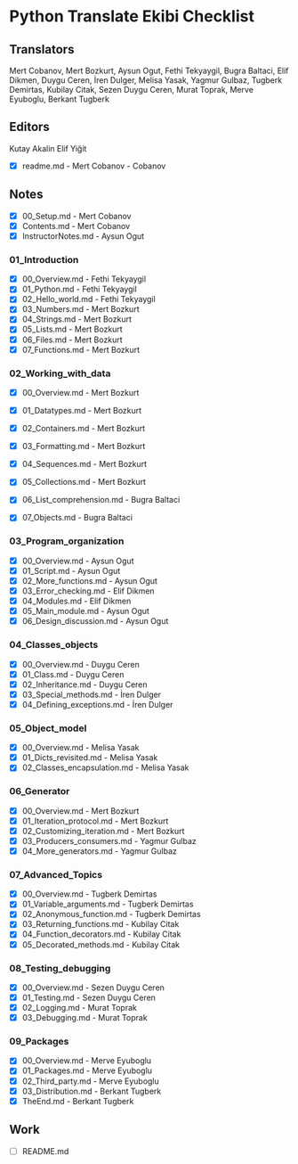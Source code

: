 # Python Translate Ekibi Checklist

## Translators
Mert Cobanov, Mert Bozkurt, Aysun Ogut, Fethi Tekyaygil, 
Bugra Baltaci, Elif Dikmen, Duygu Ceren, İren Dulger,
Melisa Yasak, Yagmur Gulbaz, Tugberk Demirtas,
Kubilay Citak, Sezen Duygu Ceren, Murat Toprak,
Merve Eyuboglu, Berkant Tugberk

## Editors
Kutay Akalin
Elif Yiğit


- [x] readme.md - Mert Cobanov - Cobanov

## Notes

- [x] 00_Setup.md - Mert Cobanov
- [x] Contents.md - Mert Cobanov
- [x] InstructorNotes.md - Aysun Ogut

### 01_Introduction
- [x] 00_Overview.md - 	Fethi Tekyaygil
- [x] 01_Python.md - Fethi Tekyaygil
- [x] 02_Hello_world.md - Fethi Tekyaygil
- [x] 03_Numbers.md - Mert Bozkurt
- [x] 04_Strings.md - Mert Bozkurt
- [x] 05_Lists.md - Mert Bozkurt
- [x] 06_Files.md - Mert Bozkurt
- [x] 07_Functions.md - Mert Bozkurt

### 02_Working_with_data
- [x] 00_Overview.md - Mert Bozkurt
- [x] 01_Datatypes.md - Mert Bozkurt
- [x] 02_Containers.md - Mert Bozkurt
- [x] 03_Formatting.md - Mert Bozkurt
- [x] 04_Sequences.md - Mert Bozkurt
- [x] 05_Collections.md - Mert Bozkurt
- [x] 06_List_comprehension.md - Bugra Baltaci
- [x] 07_Objects.md - Bugra Baltaci


### 03_Program_organization
- [x] 00_Overview.md - Aysun Ogut
- [x] 01_Script.md - Aysun Ogut
- [x] 02_More_functions.md - Aysun Ogut
- [x] 03_Error_checking.md - Elif Dikmen
- [x] 04_Modules.md - Elif Dikmen
- [x] 05_Main_module.md - Aysun Ogut
- [x] 06_Design_discussion.md - Aysun Ogut

### 04_Classes_objects
- [x] 00_Overview.md - Duygu Ceren
- [x] 01_Class.md - Duygu Ceren
- [x] 02_Inheritance.md - Duygu Ceren
- [x] 03_Special_methods.md - İren Dulger
- [x] 04_Defining_exceptions.md - İren Dulger

### 05_Object_model
- [x] 00_Overview.md - Melisa Yasak
- [x] 01_Dicts_revisited.md - Melisa Yasak
- [x] 02_Classes_encapsulation.md - Melisa Yasak

### 06_Generator
- [x] 00_Overview.md - Mert Bozkurt
- [x] 01_Iteration_protocol.md - Mert Bozkurt
- [x] 02_Customizing_iteration.md - Mert Bozkurt
- [x] 03_Producers_consumers.md - Yagmur Gulbaz
- [x] 04_More_generators.md - Yagmur Gulbaz

### 07_Advanced_Topics
- [x] 00_Overview.md - 	Tugberk Demirtas
- [x] 01_Variable_arguments.md - Tugberk Demirtas
- [x] 02_Anonymous_function.md - Tugberk Demirtas
- [x] 03_Returning_functions.md - Kubilay Citak
- [x] 04_Function_decorators.md - Kubilay Citak
- [x] 05_Decorated_methods.md - Kubilay Citak

### 08_Testing_debugging
- [x] 00_Overview.md - Sezen Duygu Ceren
- [x] 01_Testing.md - Sezen Duygu Ceren
- [x] 02_Logging.md - Murat Toprak
- [x] 03_Debugging.md - Murat Toprak

### 09_Packages
- [x] 00_Overview.md - Merve Eyuboglu
- [x] 01_Packages.md - Merve Eyuboglu
- [x] 02_Third_party.md - Merve Eyuboglu
- [x] 03_Distribution.md - Berkant Tugberk
- [x] TheEnd.md - Berkant Tugberk

## Work 
- [ ] README.md
